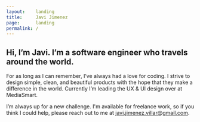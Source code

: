 ```yaml
---
layout:    landing
title:     Javi Jimenez
page:      landing
permalink: /
---
```


## Hi, I’m Javi. I’m a software engineer who travels around the world.

For as long as I can remember, I’ve always had a love for coding. I strive to design simple, clean, and beautiful products with the hope that they make a difference in the world. Currently I’m leading the UX & UI design over at MediaSmart.

I’m always up for a new challenge. I'm available for freelance work, so if you think I could help, please reach out to me at <a href='mailto:javi.jimenez.villar@gmail.com'>javi.jimenez.villar@gmail.com</a>.
